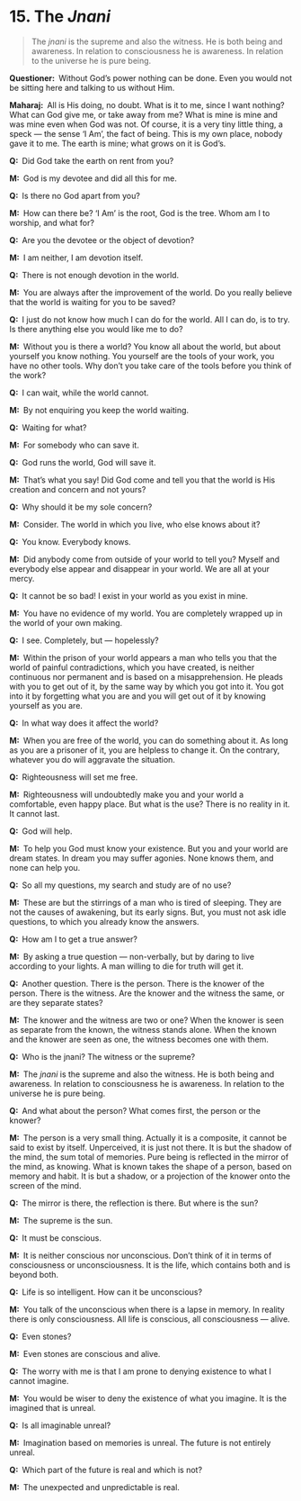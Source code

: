 # 15. The *Jnani*

>The *jnani* is the supreme and also the witness. He is both being and awareness. In relation to consciousness he is awareness. In relation to the universe he is pure being.

**Questioner:**&ensp;Without God’s power nothing can be done. Even you would not be sitting here and talking to us without Him.

**Maharaj:**&ensp;All is His doing, no doubt. What is it to me, since I want nothing? What can God give me, or take away from me? What is mine is mine and was mine even when God was not. Of course, it is a very tiny little thing, a speck — the sense ‘I Am’, the fact of being. This is my own place, nobody gave it to me. The earth is mine; what grows on it is God’s.

**Q:**&ensp;Did God take the earth on rent from you?

**M:**&ensp;God is my devotee and did all this for me.

**Q:**&ensp;Is there no God apart from you?

**M:**&ensp;How can there be? ‘I Am’ is the root, God is the tree. Whom am I to worship, and what for?

**Q:**&ensp;Are you the devotee or the object of devotion?

**M:**&ensp;I am neither, I am devotion itself.

**Q:**&ensp;There is not enough devotion in the world.

**M:**&ensp;You are always after the improvement of the world. Do you really believe that the world is waiting for you to be saved?

**Q:**&ensp;I just do not know how much I can do for the world. All I can do, is to try. Is there anything else you would like me to do?

**M:**&ensp;Without you is there a world? You know all about the world, but about yourself you know nothing. You yourself are the tools of your work, you have no other tools. Why don’t you take care of the tools before you think of the work?

**Q:**&ensp;I can wait, while the world cannot.

**M:**&ensp;By not enquiring you keep the world waiting.

**Q:**&ensp;Waiting for what?

**M:**&ensp;For somebody who can save it.

**Q:**&ensp;God runs the world, God will save it.

**M:**&ensp;That’s what you say! Did God come and tell you that the world is His creation and concern and not yours?

**Q:**&ensp;Why should it be my sole concern?

**M:**&ensp;Consider. The world in which you live, who else knows about it?

**Q:**&ensp;You know. Everybody knows.

**M:**&ensp;Did anybody come from outside of your world to tell you? Myself and everybody else appear and disappear in your world. We are all at your mercy.

**Q:**&ensp;It cannot be so bad! I exist in your world as you exist in mine.

**M:**&ensp;You have no evidence of my world. You are completely wrapped up in the world of your own making.

**Q:**&ensp;I see. Completely, but — hopelessly?

**M:**&ensp;Within the prison of your world appears a man who tells you that the world of painful contradictions, which you have created, is neither continuous nor permanent and is based on a misapprehension. He pleads with you to get out of it, by the same way by which you got into it. You got into it by forgetting what you are and you will get out of it by knowing yourself as you are.

**Q:**&ensp;In what way does it affect the world?

**M:**&ensp;When you are free of the world, you can do something about it. As long as you are a prisoner of it, you are helpless to change it. On the contrary, whatever you do will aggravate the situation.

**Q:**&ensp;Righteousness will set me free.

**M:**&ensp;Righteousness will undoubtedly make you and your world a comfortable, even happy place. But what is the use? There is no reality in it. It cannot last.

**Q:**&ensp;God will help.

**M:**&ensp;To help you God must know your existence. But you and your world are dream states. In dream you may suffer agonies. None knows them, and none can help you.

**Q:**&ensp;So all my questions, my search and study are of no use?

**M:**&ensp;These are but the stirrings of a man who is tired of sleeping. They are not the causes of awakening, but its early signs. But, you must not ask idle questions, to which you already know the answers.

**Q:**&ensp;How am I to get a true answer?

**M:**&ensp;By asking a true question — non-verbally, but by daring to live according to your lights. A man willing to die for truth will get it.

**Q:**&ensp;Another question. There is the person. There is the knower of the person. There is the witness. Are the knower and the witness the same, or are they separate states?

**M:**&ensp;The knower and the witness are two or one? When the knower is seen as separate from the known, the witness stands alone. When the known and the knower are seen as one, the witness becomes one with them.

**Q:**&ensp;Who is the <span data-tippy-content="The knower, especially of the higher knowledge derived from meditation; “closely related to the knowledge of Brahman”.">jnani</span>? The witness or the supreme?

**M:**&ensp;The *jnani* is the supreme and also the witness. He is both being and awareness. In relation to consciousness he is awareness. In relation to the universe he is pure being.

**Q:**&ensp;And what about the person? What comes first, the person or the knower? 

**M:**&ensp;The person is a very small thing. Actually it is a composite, it cannot be said to exist by itself. Unperceived, it is just not there. It is but the shadow of the mind, the sum total of memories. Pure being is reflected in the mirror of the mind, as knowing. What is known takes the shape of a person, based on memory and habit. It is but a shadow, or a projection of the knower onto the screen of the mind.

**Q:**&ensp;The mirror is there, the reflection is there. But where is the sun?

**M:**&ensp;The supreme is the sun.

**Q:**&ensp;It must be conscious.

**M:**&ensp;It is neither conscious nor unconscious. Don’t think of it in terms of consciousness or unconsciousness. It is the life, which contains both and is beyond both.

**Q:**&ensp;Life is so intelligent. How can it be unconscious?

**M:**&ensp;You talk of the unconscious when there is a lapse in memory. In reality there is only consciousness. All life is conscious, all consciousness — alive.

**Q:**&ensp;Even stones?

**M:**&ensp;Even stones are conscious and alive.

**Q:**&ensp;The worry with me is that I am prone to denying existence to what I cannot imagine.

**M:**&ensp;You would be wiser to deny the existence of what you imagine. It is the imagined that is unreal.

**Q:**&ensp;Is all imaginable unreal?

**M:**&ensp;Imagination based on memories is unreal. The future is not entirely unreal.

**Q:**&ensp;Which part of the future is real and which is not?

**M:**&ensp;The unexpected and unpredictable is real.

<script>
export default {
  props: ["slot-key"],
  mounted () {
    tippy("[data-tippy-content]", {allowHTML: true});
  }
}
</script>
